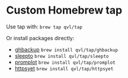 # Custom Homebrew tap

Use tap with: `brew tap qvl/tap`

Or install packages directly:

- [ghbackup](https://qvl.io/ghbackup) `brew install qvl/tap/ghbackup`
- [sleepto](https://qvl.io/sleepto) `brew install qvl/tap/sleepto`
- [promplot](https://qvl.io/promplot) `brew install qvl/tap/promplot`
- [httpsyet](https://qvl.io/httpsyet) `brew install qvl/tap/httpsyet`
